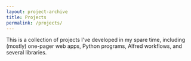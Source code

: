 ```yaml
---
layout: project-archive
title: Projects
permalink: /projects/
---
```


This is a collection of projects I've developed in my spare time, including
(mostly) one-pager web apps, Python programs, Alfred workflows, and several
libraries.
